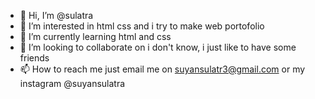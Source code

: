 - 👋 Hi, I’m @sulatra
- 👀 I’m interested in html css and i try to make web portofolio
- 🌱 I’m currently learning html and css
- 💞️ I’m looking to collaborate on i don't know, i just like to have some friends
- 📫 How to reach me just email me on suyansulatr3@gmail.com or my instagram @suyansulatra

<!---
sulatra/sulatra is a ✨ special ✨ repository because its `README.md` (this file) appears on your GitHub profile.
You can click the Preview link to take a look at your changes.
--->
